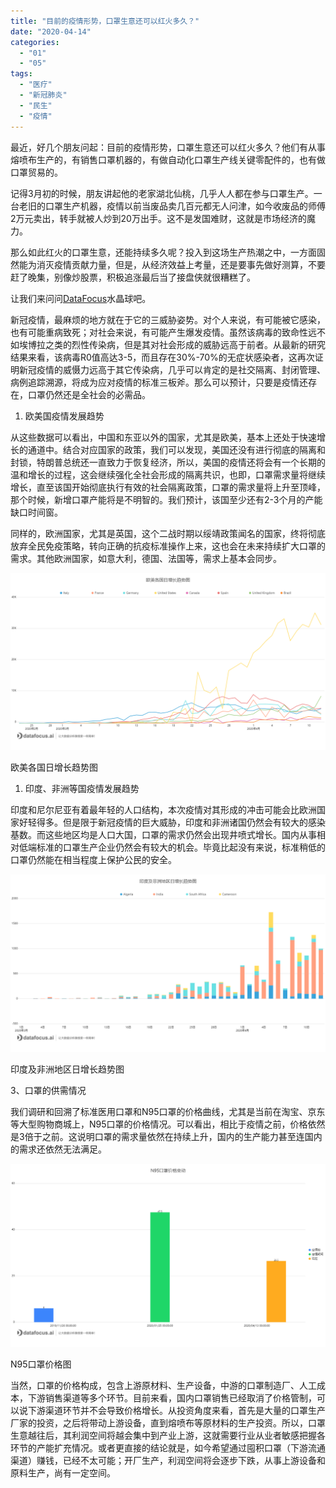 ```yaml
---
title: "目前的疫情形势，口罩生意还可以红火多久？"
date: "2020-04-14"
categories: 
  - "01"
  - "05"
tags: 
  - "医疗"
  - "新冠肺炎"
  - "民生"
  - "疫情"
---
```


最近，好几个朋友问起：目前的疫情形势，口罩生意还可以红火多久？他们有从事熔喷布生产的，有销售口罩机器的，有做自动化口罩生产线关键零配件的，也有做口罩贸易的。

记得3月初的时候，朋友讲起他的老家湖北仙桃，几乎人人都在参与口罩生产。一台老旧的口罩生产机器，疫情以前当废品卖几百元都无人问津，如今收废品的师傅2万元卖出，转手就被人炒到20万出手。这不是发国难财，这就是市场经济的魔力。

那么如此红火的口罩生意，还能持续多久呢？投入到这场生产热潮之中，一方面固然能为消灭疫情贡献力量，但是，从经济效益上考量，还是要事先做好测算，不要赶了晚集，别像炒股票，积极追涨最后当了接盘侠就很糟糕了。

让我们来问问[DataFocus](https://www.datafocus.ai)水晶球吧。

新冠疫情，最麻烦的地方就在于它的三威胁姿势。对个人来说，有可能被它感染，也有可能重病致死；对社会来说，有可能产生爆发疫情。虽然该病毒的致命性远不如埃博拉之类的烈性传染病，但是其对社会形成的威胁远高于前者。从最新的研究结果来看，该病毒R0值高达3-5，而且存在30%-70%的无症状感染者，这再次证明新冠疫情的威慑力远高于其它传染病，几乎可以肯定的是社交隔离、封闭管理、病例追踪溯源，将成为应对疫情的标准三板斧。那么可以预计，只要是疫情还存在，口罩仍然还是全社会的必需品。

1. 欧美国疫情发展趋势

从这些数据可以看出，中国和东亚以外的国家，尤其是欧美，基本上还处于快速增长的通道中。结合对应国家的政策，我们可以发现，美国还没有进行彻底的隔离和封锁，特朗普总统还一直致力于恢复经济，所以，美国的疫情还将会有一个长期的温和增长的过程，这会继续强化全社会形成的隔离共识，也即，口罩需求量将继续增长，直至该国开始彻底执行有效的社会隔离政策，口罩的需求量将上升至顶峰，那个时候，新增口罩产能将是不明智的。我们预计，该国至少还有2-3个月的产能缺口时间窗。

同样的，欧洲国家，尤其是英国，这个二战时期以绥靖政策闻名的国家，终将彻底放弃全民免疫策略，转向正确的抗疫标准操作上来，这也会在未来持续扩大口罩的需求。其他欧洲国家，如意大利，德国、法国等，需求上基本会同步。

![C:\Users\FOCUS\Downloads\欧美各国日增长趋势图.png](images/c-users-focus-downloads-png.png)

欧美各国日增长趋势图

1. 印度、非洲等国疫情发展趋势

印度和尼尔尼亚有着最年轻的人口结构，本次疫情对其形成的冲击可能会比欧洲国家好轻得多。但是限于新冠疫情的巨大威胁，印度和非洲诸国仍然会有较大的感染基数。而这些地区均是人口大国，口罩的需求仍然会出现井喷式增长。国内从事相对低端标准的口罩生产企业仍然会有较大的机会。毕竟比起没有来说，标准稍低的口罩仍然能在相当程度上保护公民的安全。

![C:\Users\FOCUS\Downloads\印度及非洲地区日增长趋势图.png](images/c-users-focus-downloads-png-1.png)

印度及非洲地区日增长趋势图

3、口罩的供需情况

我们调研和回溯了标准医用口罩和N95口罩的价格曲线，尤其是当前在淘宝、京东等大型购物商城上，N95口罩的价格情况。可以看出，相比于疫情之前，价格依然是3倍于之前。这说明口罩的需求量依然在持续上升，国内的生产能力甚至连国内的需求还依然无法满足。

![C:\Users\FOCUS\Downloads\N95口罩价格变动.png](images/c-users-focus-downloads-n95-png.png)

N95口罩价格图

当然，口罩的价格构成，包含上游原材料、生产设备，中游的口罩制造厂、人工成本，下游销售渠道等多个环节。目前来看，国内口罩销售已经取消了价格管制，可以说下游渠道环节并不会导致价格增长。从投资角度来看，首先是大量的口罩生产厂家的投资，之后将带动上游设备，直到熔喷布等原材料的生产投资。所以，口罩生意越往后，其利润空间将越会集中到产业上游，这就需要行业从业者敏感把握各环节的产能扩充情况。或者更直接的结论就是，如今希望通过囤积口罩（下游流通渠道）赚钱，已经不太可能；开厂生产，利润空间将会逐步下跌，从事上游设备和原料生产，尚有一定空间。
